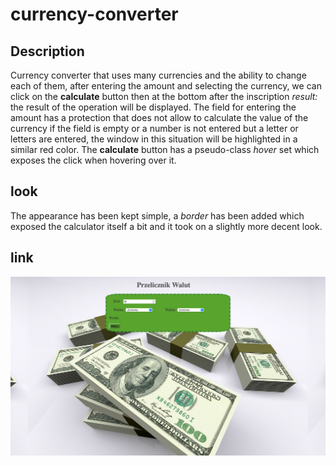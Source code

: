 # currency-converter

## Description

Currency converter that uses many currencies and the ability to change each of them, after entering the amount and selecting the currency, we can click on the **calculate** button
then at the bottom after the inscription *result:* the result of the operation will be displayed. The field for entering the amount has a protection that does not allow to calculate the value of the currency
if the field is empty or a number is not entered but a letter or letters are entered, the window in this situation will be highlighted in a similar red color.
The **calculate** button has a pseudo-class *hover* set which exposes the click when hovering over it.

## look 

The appearance has been kept simple, a *border* has been added which exposed the calculator itself a bit and it took on a slightly more decent look.

## link  

![currency-converter image](https://github.com/streetwolf123/currency-converter/blob/master/image/Currency-converter.png?raw=true)

